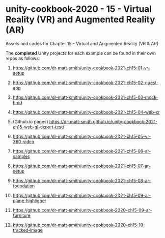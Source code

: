 # unity-cookbook-2020 - 15 - Virtual Reality (VR) and Augmented Reality (AR)
Assets and codes for Chapter 15 - Virtual and Augmented Reality (VR & AR)

The **completed** Unity projects for each example can be found in their own repos as follows:


1. https://github.com/dr-matt-smith/unity-cookbook-2021-ch15-01-vr-setup

1. https://github.com/dr-matt-smith/unity-cookbook-2021-ch15-02-quest-app

1. https://github.com/dr-matt-smith/unity-cookbook-2021-ch15-03-mock-hmd

1. https://github.com/dr-matt-smith/unity-cookbook-2021-ch15-04-web-xr

1. (Github.io pages) https://dr-matt-smith.github.io/unity-cookbook-2021-ch15-web-gl-export-test/

1. https://github.com/dr-matt-smith/unity-cookbook-2021-ch15-05-vr-360-video

1. https://github.com/dr-matt-smith/unity-cookbook-2021-ch15-06-ar-samples

1. https://github.com/dr-matt-smith/unity-cookbook-2021-ch15-07-ar-setup

1. https://github.com/dr-matt-smith/unity-cookbook-2021-ch15-08-ar-foundation

1. https://github.com/dr-matt-smith/unity-cookbook-2021-ch15-09-ar-plane-highligher

1. https://github.com/dr-matt-smith/unity-cookbook-2020-ch15-09-ar-furniture

1. https://github.com/dr-matt-smith/unity-cookbook-2020-ch15-10-tracked-image
